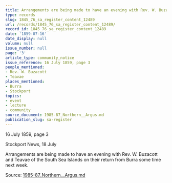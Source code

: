 ```yaml
---
title: Arrangements are being made to have an evening with Rev. W. Buzacott and Teavae...
type: records
slug: 1845_76_sa_register_content_12489
url: /records/1845_76_sa_register_content_12489/
record_id: 1845_76_sa_register_content_12489
date: '1859-07-16'
date_display: null
volume: null
issue_number: null
page: '3'
article_type: community_notice
issue_reference: 16 July 1859, page 3
people_mentioned:
- Rev. W. Buzacott
- Teavae
places_mentioned:
- Burra
- Stockport
topics:
- event
- lecture
- community
source_document: 1985-87_Northern__Argus.md
publication_slug: sa-register
---
```


16 July 1859, page 3

Stockport News, 18 July

Arrangements are being made to have an evening with Rev. W. Buzacott and Teavae of the South Sea Islands on their return from Burra some time next week.

Source: [1985-87_Northern__Argus.md](/downloads/markdown/1985-87_Northern__Argus.md)
